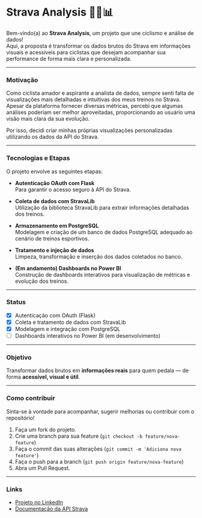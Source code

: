 # Strava Analysis 🚴‍♂️📊

Bem-vindo(a) ao **Strava Analysis**, um projeto que une ciclismo e análise de dados!  
Aqui, a proposta é transformar os dados brutos do Strava em informações visuais e acessíveis para ciclistas que desejam acompanhar sua performance de forma mais clara e personalizada.

---

### Motivação

Como ciclista amador e aspirante a analista de dados, sempre senti falta de visualizações mais detalhadas e intuitivas dos meus treinos no Strava. Apesar da plataforma fornecer diversas métricas, percebi que algumas análises poderiam ser melhor aproveitadas, proporcionando ao usuário uma visão mais clara da sua evolução.

Por isso, decidi criar minhas próprias visualizações personalizadas utilizando os dados da API do Strava.

---

### Tecnologias e Etapas

O projeto envolve as seguintes etapas:

- **Autenticação OAuth com Flask**  
  Para garantir o acesso seguro à API do Strava.

- **Coleta de dados com StravaLib**  
  Utilização da biblioteca StravaLib para extrair informações detalhadas dos treinos.

- **Armazenamento em PostgreSQL**  
  Modelagem e criação de um banco de dados PostgreSQL adequado ao cenário de treinos esportivos.

- **Tratamento e injeção de dados**  
  Limpeza, transformação e inserção dos dados coletados no banco.

- **(Em andamento) Dashboards no Power BI**  
  Construção de dashboards interativos para visualização de métricas e evolução dos treinos.

---

### Status

- [x] Autenticação com OAuth (Flask)
- [x] Coleta e tratamento de dados com StravaLib
- [x] Modelagem e integração com PostgreSQL
- [ ] Dashboards interativos no Power BI (em desenvolvimento)

---

### Objetivo

Transformar dados brutos em **informações reais** para quem pedala — de forma **acessível, visual e útil**.

---

### Como contribuir

Sinta-se à vontade para acompanhar, sugerir melhorias ou contribuir com o repositório!

1. Faça um fork do projeto.
2. Crie uma branch para sua feature (`git checkout -b feature/nova-feature`)
3. Faça o commit das suas alterações (`git commit -m 'Adiciona nova feature'`)
4. Faça o push para a branch (`git push origin feature/nova-feature`)
5. Abra um Pull Request.

---

### Links

- [Projeto no LinkedIn](https://lnkd.in/egUaVM5X)
- [Documentação da API Strava](https://developers.strava.com/)
